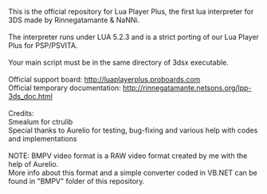 This is the official repository for Lua Player Plus, the first lua interpreter for 3DS made by Rinnegatamante & NaNNi.
<br><br>
The interpreter runs under LUA 5.2.3 and is a strict porting of our Lua Player Plus for PSP/PSVITA.
<br><br>
Your main script must be in the same directory of 3dsx executable.
<br><br>
Official support board: http://luaplayerplus.proboards.com<br>
Official temporary documentation: http://rinnegatamante.netsons.org/lpp-3ds_doc.html
<br><br>
Credits:<br>
Smealum for ctrulib<br>
Special thanks to Aurelio for testing, bug-fixing and various help with codes and implementations
<br><br>
NOTE: BMPV video format is a RAW video format created by me with the help of Aurelio.<br>
More info about this format and a simple converter coded in VB.NET can be found in "BMPV" folder of this repository.
